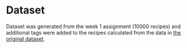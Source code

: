 # Dataset

Dataset was generated from the week 1 assignment (10000 recipes) and
additional tags were added to the recipes calculated from the data in
[the original dataset](https://www.kaggle.com/hugodarwood/epirecipes).

